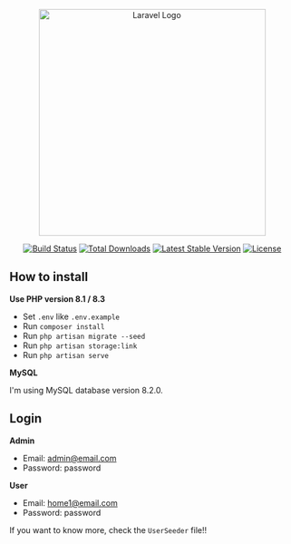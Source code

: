 <p align="center"><a href="https://laravel.com" target="_blank"><img src="https://raw.githubusercontent.com/laravel/art/master/logo-lockup/5%20SVG/2%20CMYK/1%20Full%20Color/laravel-logolockup-cmyk-red.svg" width="400" alt="Laravel Logo"></a></p>

<p align="center">
<a href="https://github.com/laravel/framework/actions"><img src="https://github.com/laravel/framework/workflows/tests/badge.svg" alt="Build Status"></a>
<a href="https://packagist.org/packages/laravel/framework"><img src="https://img.shields.io/packagist/dt/laravel/framework" alt="Total Downloads"></a>
<a href="https://packagist.org/packages/laravel/framework"><img src="https://img.shields.io/packagist/v/laravel/framework" alt="Latest Stable Version"></a>
<a href="https://packagist.org/packages/laravel/framework"><img src="https://img.shields.io/packagist/l/laravel/framework" alt="License"></a>
</p>

## How to install

**Use PHP version 8.1 / 8.3**

- Set `.env` like `.env.example`
- Run `composer install`
- Run `php artisan migrate --seed`
- Run `php artisan storage:link`
- Run `php artisan serve`

**MySQL**

I'm using MySQL database version 8.2.0.

## Login

**Admin**

- Email: admin@email.com
- Password: password

**User**

- Email: home1@email.com
- Password: password

If you want to know more, check the `UserSeeder` file!!
